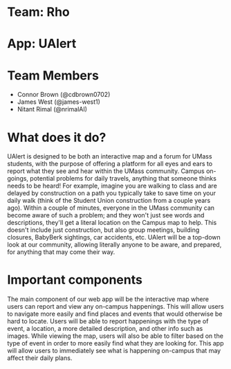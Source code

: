 # Team: Rho

# App: UAlert

# Team Members

* Connor Brown (@cdbrown0702)
* James West (@james-west1)
* Nitant Rimal (@nrimalAI)

# What does it do?

UAlert is designed to be both an interactive map and a forum for UMass students, with the purpose of offering a platform for all eyes and ears to report what they see and hear within the UMass community. Campus on-goings, potential problems for daily travels, anything that someone thinks needs to be heard! For example, imagine you are walking to class and are delayed by construction on a path you typically take to save time on your daily walk (think of the Student Union construction from a couple years ago). Within a couple of minutes, everyone in the UMass community can become aware of such a problem; and they won't just see words and descriptions, they'll get a literal location on the Campus map to help. This doesn't include just construction, but also group meetings, building closures, BabyBerk sightings, car accidents, etc. UAlert will be a top-down look at our community, allowing literally anyone to be aware, and prepared, for anything that may come their way.

# Important components

The main component of our web app will be the interactive map where users can report and view any on-campus happenings. This will allow users to navigate more easily and find places and events that would otherwise be hard to locate. Users will be able to report happenings with the type of event, a location, a more detailed description, and other info such as images. While viewing the map, users will also be able to filter based on the type of event in order to more easily find what they are looking for. This app will allow users to immediately see what is happening on-campus that may affect their daily plans. 
